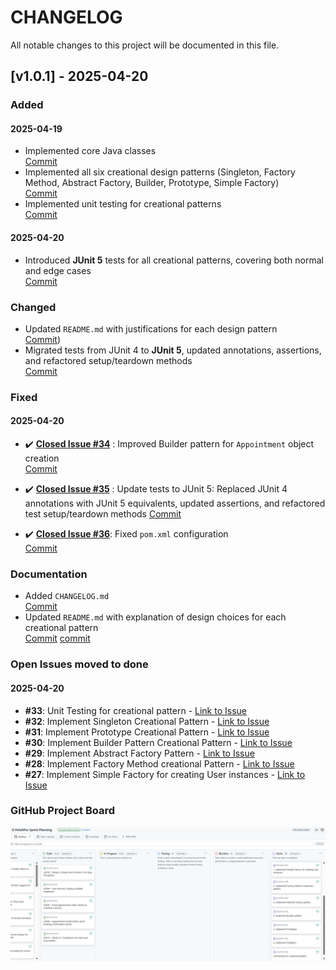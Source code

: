 # CHANGELOG

All notable changes to this project will be documented in this file.

## [v1.0.1] - 2025-04-20

### Added
#### 2025-04-19
- Implemented core Java classes  
  [Commit](https://github.com/demifarquhar01/PolishPro/commit/20a70ab3e4432b80c6d35116d546ce58354582d8)
- Implemented all six creational design patterns (Singleton, Factory Method, Abstract Factory, Builder, Prototype, Simple Factory)  
  [Commit](https://github.com/demifarquhar01/PolishPro/commit/0b1cdbe85294b45857d27c2fae6e59d94a3dacb9)
- Implemented unit testing for creational patterns  
  [Commit](https://github.com/demifarquhar01/PolishPro/commit/0b1cdbe85294b45857d27c2fae6e59d94a3dacb9)
#### 2025-04-20
- Introduced **JUnit 5** tests for all creational patterns, covering both normal and edge cases  
  [Commit](https://github.com/demifarquhar01/PolishPro/commit/0e029cf03d52b84b607fade78e67ec82c1ef32cb)

### Changed
- Updated `README.md` with justifications for each design pattern  
  [Commit](https://github.com/demifarquhar01/PolishPro/commit/37d22b8e39fc5a54e5d478226fc0eb62a561cb40))
- Migrated tests from JUnit 4 to **JUnit 5**, updated annotations, assertions, and refactored setup/teardown methods  
  [Commit](https://github.com/demifarquhar01/PolishPro/commit/0e029cf03d52b84b607fade78e67ec82c1ef32cb)

### Fixed
#### 2025-04-20
- ✔️ [**Closed Issue #34**](https://github.com/demifarquhar01/PolishPro/issues/34) : Improved Builder pattern for `Appointment` object creation  
  [Commit](https://github.com/demifarquhar01/PolishPro/commit/e7aecd286fb70a3eac1a0796ffd0275fc48d3b69)
 
- ✔️ [**Closed Issue #35**](https://github.com/demifarquhar01/PolishPro/issues/35) : Update tests to JUnit 5: Replaced JUnit 4 annotations with JUnit 5 equivalents, updated assertions, and refactored test setup/teardown methods
[Commit](https://github.com/demifarquhar01/PolishPro/commit/0e029cf03d52b84b607fade78e67ec82c1ef32cb)

- ✔️ [**Closed Issue #36**](https://github.com/demifarquhar01/PolishPro/issues/35): Fixed `pom.xml` configuration  
  [Commit](https://github.com/demifarquhar01/PolishPro/commit/cc823b82787dca103221de4c9d4af7884212e381)

### Documentation
- Added `CHANGELOG.md`  
  [Commit](https://github.com/demifarquhar01/PolishPro/commit/8fae1387c1c0429bb101cec181429ee8320daabf)
- Updated `README.md` with explanation of design choices for each creational pattern  
  [Commit](https://github.com/demifarquhar01/PolishPro/commit/4d9f54ec33ad4cd491b319e507a0d3c27341efd0)
  [commit](https://github.com/demifarquhar01/PolishPro/commit/37d22b8e39fc5a54e5d478226fc0eb62a561cb40)

### Open Issues moved to done 
#### 2025-04-20
- **#33**: Unit Testing for creational pattern - [Link to Issue](https://github.com/demifarquhar01/PolishPro/issues/33)
- **#32**: Implement Singleton Creational Pattern - [Link to Issue](https://github.com/demifarquhar01/PolishPro/issues/33)
- **#31**: Implement Prototype Creational Pattern - [Link to Issue](https://github.com/demifarquhar01/PolishPro/issues/31)
- **#30**: Implement Builder Pattern Creational Pattern - [Link to Issue](https://github.com/demifarquhar01/PolishPro/issues/30)
- **#29**: Implement Abstract Factory Pattern - [Link to Issue](https://github.com/demifarquhar01/PolishPro/issues/29)
- **#28**: Implement Factory Method creational Pattern - [Link to Issue](https://github.com/demifarquhar01/PolishPro/issues/28)
- **#27**: Implement Simple Factory for creating User instances - [Link to Issue](https://github.com/demifarquhar01/PolishPro/issues/27)

### GitHub Project Board
 ![image](https://github.com/demifarquhar01/PolishPro/blob/8e88d267ff7c985b91cf83d31efa6372c6f7d5a6/update%20board.png)

